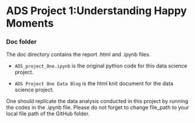 # ADS Project 1:Understanding Happy Moments
### Doc folder

The doc directory contains the report .html and .ipynb files.

- ```ADS_project_One.ipynb``` is the original python code for this data science project.

- ```ADS Project One Data Blog``` is the html knit document for the data science project.

One should replicate the data analysis conducted in this project by running the codes in the .ipynb file. Please do not forget to change file_path to your local file path of the GitHub folder.
